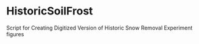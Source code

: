 # HistoricSoilFrost
Script for Creating Digitized Version of Historic Snow Removal Experiment figures
